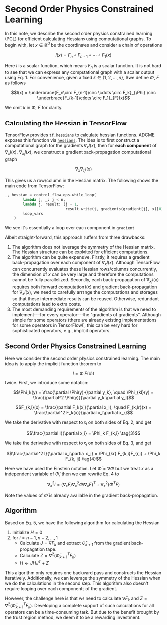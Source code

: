 # Second Order Physics Constrained Learning

In this note, we describe the second order physics constrained learning (PCL) for efficient calculating Hessians using computational graphs. To begin with, let $x\in\mathbb{R}^d$ be the coordinates and consider a chain of operations 

$$l(x) = F_n\circ F_{n-1}\circ \cdots \circ F_1(x) \tag{1}$$

Here $l$ is a scalar function, which means $F_n$ is a scalar function. It is not hard to see that we can express any computational graph with a scalar output using Eq. 1. For convenience, given a fixed $k\in\{1,2,\ldots, n\}$, $we define $\Phi$, $F$ as follows

$$l(x) = \underbrace{F_n\circ F_{n-1}\circ \cdots \circ F_k}_{\Phi} \circ \underbrace{F_{k-1}\cdots \circ F_1}_{F}(x)$$

We omit $k$ in $\Phi$, $F$ for clarity. 

## Calculating the Hessian in TensorFlow

TensorFlow provides [`tf.hessians`](https://www.tensorflow.org/api_docs/python/tf/hessians) to calculate hessian functions. ADCME exposes this function via [`hessians`](@ref). The idea is to first construct a computational graph for the gradients $\nabla_x l(x)$, then for **each component** of $\nabla_x l(x)$, $\nabla_{x_i} l(x)$, we construct a gradient back-propagation computational graph 

$$\nabla_x \nabla_{x_i} l(x)$$

This gives us a row/column in the Hessian matrix. The following shows the main code from TensorFlow:

```python
_, hessian = control_flow_ops.while_loop(
        lambda j, _: j < n,
        lambda j, result: (j + 1,
                           result.write(j, gradients(gradient[j], x)[0])),
        loop_vars
    )
```

We see it's essentially a loop over each component in `gradient`

Albeit straight-forward, this approach suffers from three drawbacks:

1. The algorithm does not leverage the symmetry of the Hessian matrix. The Hessian structure can be exploited for efficient computations. 
2. The algorithm can be quite expensive. Firstly, it requires a gradient back-propagation over each component of $\nabla_x l(x)$. Although TensorFlow can concurrently evaluates these Hessian rows/columns concurrently, the dimension of $x$ can be very large and therefore the computations cannot be fully parallelized. Secondly, each back-propagation of $\nabla_{x_i} l(x)$ requires both forward computation $l(x)$ and gradient back-propagation for $\nabla_{x} l(x)$, we need to carefully arrange the computations and storages so that these intermediate results can be reused. Otherwise, redundant computations lead to extra costs. 
3. The most demanding requirements of the algorithm is that we need to implement---for every operator---the "gradients of gradients". Although simple for some operators (there are already existing implementations for some operators in TensorFlow!), this can be very hard for sophisticated operators, e.g., implicit operators. 


## Second Order Physics Constrained Learning

Here we consider the second order physics constrained learning. The main idea is to apply the implicit function theorem to 

$$l = \Phi(F(x)) \tag{2}$$

twice. First, we introduce some notation:

$$\Phi_k(y) = \frac{\partial \Phi(y)}{\partial y_k}, \quad \Phi_{kl}(y) = \frac{\partial^2 \Phi(y)}{\partial y_k \partial y_l}$$

$$F_{k,l}(x) = \frac{\partial F_k(x)}{\partial x_l}, \quad F_{k,lr}(x) = \frac{\partial^2 F_k(x)}{\partial x_l\partial x_r}$$

We take the derivative with respect to $x_i$ on both sides of Eq. 2, and get

$$\frac{\partial l}{\partial x_i} = \Phi_k F_{k,i} \tag{3}$$

We take the derivative with respect to $x_j$ on both sides of Eq. 3, and get 

$$\frac{\partial^2 l}{\partial x_i\partial x_j} = \Phi_{kr} F_{k,i}F_{r,j} + \Phi_k F_{k, ij} \tag{4}$$

Here we have used the Einstein notation. Let $\bar\Phi = \nabla \Phi$ but we treat $x$ as a independent variable of $\bar\Phi$, then we can rewrite Eq. 4 to 

$$\nabla_x^2 l = (\nabla_x F) \nabla^2_x\Phi (\nabla_x F)^T + \nabla_x^2 (\bar\Phi^T F)\tag{5}$$

Note the values of $\bar\Phi$ is already available in the gradient back-propagation. 

## Algorithm

Based on Eq. 5, we have the following algorithm for calculating the Hessian

1. Initialize $H = 0$
2. for $i = n-1, n-2,\ldots, 1$
   * Calculate $J = \nabla F_k$ and extract $\bar \Phi_{k+1}$ from the gradient back-propagation tape.
   * Calculate $Z = \nabla^2 (\bar\Phi_{k+1}^T F_k)$
   * $H \gets JHJ^T + Z$

This algorithm only requires one backward pass and constructs the Hessian iteratively. Additionally, we can leverage the symmetry of the Hessian when we do the calculations in the second step. This algorithm also doesn't require looping over each components of the gradient. 

However, the challenge here is that we need to calculate $\nabla F_k$ and $Z = \nabla^2 (\bar\Phi_{k+1}^T F_k)$. Developing a complete support of such calculations for all operators  can be a time-consuming task. But due to the benefit brought by the trust region method, we deem it to be a rewarding investment. 